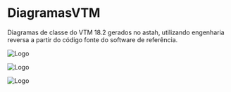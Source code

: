 # DiagramasVTM
Diagramas de classe do VTM 18.2 gerados no astah, utilizando engenharia reversa a partir do código fonte do software de referência.


![Logo](https://www.slashcam.de/images/news/H_266_VVC-Logo-15929_PIC1.jpg)

![Logo](https://astah.change-vision.com/ja/Resources/Images/logos/edition/uml_w500.png)

![Logo](https://is1-ssl.mzstatic.com/image/thumb/Purple128/v4/d3/23/5c/d3235c2b-935e-1513-53c6-259368b81fca/source/256x256bb.jpg)
